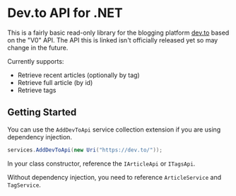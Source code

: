 # Dev.to API for .NET

This is a fairly basic read-only library for the blogging platform [dev.to](https://dev.to/) based on the "V0" API.
The API this is linked isn't officially released yet so may change in the future.

Currently supports:
- Retrieve recent articles (optionally by tag)
- Retrieve full article (by id)
- Retrieve tags

## Getting Started

You can use the `AddDevToApi` service collection extension if you are using dependency injection.

```csharp
services.AddDevToApi(new Uri("https://dev.to/"));
```

In your class constructor, reference the `IArticleApi` or `ITagsApi`.

Without dependency injection, you need to reference `ArticleService` and `TagService`.